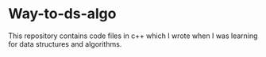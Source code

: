 # Way-to-ds-algo
This repository contains code files in c++ which  I wrote when I was learning for data structures and algorithms.
